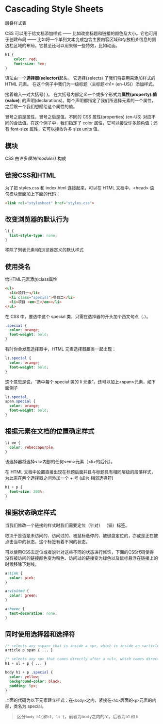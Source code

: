 # Cascading Style Sheets

层叠样式表

CSS 可以用于给文档添加样式 —— 比如改变标题和链接的颜色及大小。它也可用于创建布局 —— 比如将一个单列文本变成包含主要内容区域和存放相关信息的侧边栏区域的布局。它甚至还可以用来做一些特效，比如动画。

```CSS
h1 {
    color: red;
    font-size: 5em;
}
```

语法由一个<strong>选择器(selector)</strong>起头。 它选择(selects) 了我们将要用来添加样式的 HTML 元素。 在这个例子中我们为一级标题（主标题&lt;h1&gt; (en-US)）添加样式。

接着输入一对大括号{ }。 在大括号内部定义一个或多个形式为<strong>属性(property):值(value)</strong>; 的声明(declarations)。每个声明都指定了我们所选择元素的一个属性，之后跟一个我们想赋给这个属性的值。

冒号之前是属性，冒号之后是值。不同的 CSS 属性(properties) (en-US) 对应不同的合法值。在这个例子中，我们指定了 color 属性，它可以接受许多颜色值；还有 font-size 属性，它可以接收许多 size units 值。

## 模块

CSS 由许多<em>模块(modules)</em> 构成

## 链接CSS和HTML

为了把 styles.css 和 index.html 连接起来，可以在 HTML 文档中，&lt;head&gt; 语句模块里面加上下面的代码：

```HTML
<link rel="stylesheet" href="styles.css">
```

## 改变浏览器的默认行为

```CSS
li {
  list-style-type: none;
}
```

移除了列表元素li的浏览器定义的默认样式

## 使用类名

给HTML元素添加class属性

```HTML
<ul>
  <li>项目一</li>
  <li class="special">项目二</li>
  <li>项目 <em>三</em></li>
</ul>
```

在 CSS 中，要选中这个 special 类，只需在选择器的开头加个西文句点（.）。

```CSS
.special {
  color: orange;
  font-weight: bold;
}
```

有时你会发现选择器中，HTML 元素选择器跟类一起出现：

```CSS
li.special {
  color: orange;
  font-weight: bold;
}
```

这个意思是说，“选中每个 special 类的 li 元素”。还可以加上&lt;span&gt;元素，如下面例子

```CSS
li.special,
span.special {
  color: orange;
  font-weight: bold;
}
```

## 根据元素在文档的位置确定样式

```CSS
li em {
  color: rebeccapurple;
}
```

该选择器将选择&lt;li&gt;内部的任何&lt;em&gt;元素（&lt;li&gt;的后代）。

在 HTML 文档中设置直接出现在标题后面并且与标题具有相同层级的段落样式，为此需在两个选择器之间添加一个 + 号 (成为 相邻选择符)

```CSS
h1 + p {
  font-size: 200%;
}
```

## 根据状态确定样式

当我们修改一个链接的样式时我们需要定位（针对） <a> （锚）标签。

取决于是否是未访问的、访问过的、被鼠标悬停的、被键盘定位的，亦或是正在被点击当中的状态，这个标签有着不同的状态。

可以使用CSS去定位或者说针对这些不同的状态进行修饰，下面的CSS代码使得没有被访问的链接颜色变为粉色、访问过的链接变为绿色以及鼠标悬浮在链接上的时候移除下划线。

```CSS
a:link {
  color: pink;
}

a:visited {
  color: green;
}

a:hover {
  text-decoration: none;
}
```

## 同时使用选择器和选择符

```CSS
/* selects any <span> that is inside a <p>, which is inside an <article>  */
article p span { ... }

/* selects any <p> that comes directly after a <ul>, which comes directly after an <h1>  */
h1 + ul + p { ... }

body h1 + p .special {
  color: yellow;
  background-color: black;
  padding: 5px;
}
```

上面的代码为以下元素建立样式：在`<body>`之内，紧接在`<h1>`后面的`<p>`元素的内部，类名为 special。

> 区分`body h1{`和`h1, li {`，前者为body之内的h1，后者为h1 和 li
